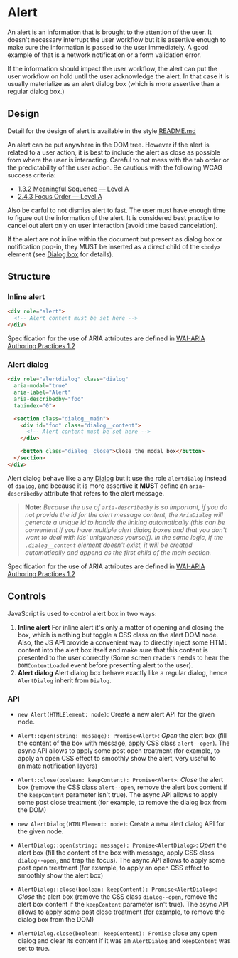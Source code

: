 # Alert

An alert is an information that is brought to the attention of the user. It doesn't necessary interrupt the user workflow but it is assertive enough to make sure the information is passed to the user immediately. A good example of that is a network notification or a form validation error.

If the information should impact the user workflow, the alert can put the user workflow on hold until the user acknowledge the alert. In that case it is usually materialize as an alert dialog box (which is more assertive than a regular dialog box.)

## Design

Detail for the design of alert is available in the style [README.md](../../styles/alert/README.md)

An alert can be put anywhere in the DOM tree. However if the alert is related to a user action, it is best to include the alert as close as possible from where the user is interacting. Careful to not mess with the tab order or the predictability of the user action. Be cautious with the following WCAG success criteria:

- [1.3.2 Meaningful Sequence — Level A](https://www.w3.org/WAI/WCAG21/Understanding/meaningful-sequence.html)
- [2.4.3 Focus Order — Level A](https://www.w3.org/WAI/WCAG21/Understanding/focus-order.html)

Also be carful to not dismiss alert to fast. The user must have enough time to figure out the information of the alert. It is considered best practice to cancel out alert only on user interaction (avoid time based cancelation).

If the alert are not inline within the document but present as dialog box or notification pop-in, they MUST be inserted as a direct child of the `<body>` element (see [Dialog box](../dialog/README.md) for details).

## Structure

### Inline alert

```html
<div role="alert">
  <!-- Alert content must be set here -->
</div>
```

Specification for the use of ARIA attributes are defined in [WAI-ARIA Authoring Practices 1.2](https://w3c.github.io/aria-practices/#alert)

### Alert dialog

```html
<div role="alertdialog" class="dialog"
  aria-modal="true"
  aria-label="Alert"
  aria-describedby="foo"
  tabindex="0">

  <section class="dialog__main">
    <div id="foo" class="dialog__content">
      <!-- Alert content must be set here -->
    </div>

    <button class="dialog__close">Close the modal box</button>
  </section>
</div>
```

Alert dialog behave like a any [Dialog](../dialog/README.md) but it use the role `alertdialog` instead of `dialog`, and because it is more assertive it **MUST** define an `aria-describedby` attribute that refers to the alert message.

> **Note:** _Because the use of `aria-describedby` is so important, if you do not provide the id for the alert message content, the `AriaDialog` will generate a unique Id to handle the linking automatically (this can be convenient if you have multiple alert dialog boxes and that you don't want to deal with ids' uniqueness yourself). In the same logic, if the `.dialog__content` element doesn't exist, it will be created automatically and append as the first child of the main section._

Specification for the use of ARIA attributes are defined in [WAI-ARIA Authoring Practices 1.2](https://w3c.github.io/aria-practices/#alertdialog)

## Controls

JavaScript is used to control alert box in two ways:

 1. **Inline alert**
    For inline alert it's only a matter of opening and closing the box, which is nothing but toggle a CSS class on the alert DOM node. Also, the JS API provide a convenient way to directly inject some HTML content into the alert box itself and make sure that this content is presented to the user correctly (Some screen readers needs to hear the `DOMContentLoaded` event before presenting alert to the user).
 2. **Alert dialog**
    Alert dialog box behave exactly like a regular dialog, hence `AlertDialog` inherit from `Dialog`.

### API

 - `new Alert(HTMLElement: node)`: Create a new alert API for the given node.
 - `Alert::open(string: message): Promise<Alert>`: _Open_ the alert box (fill the content of the box with message, apply CSS class `alert--open`). The async API allows to apply some post open treatment (for example, to apply an open CSS effect to smoothly show the alert, very useful to animate notification layers)
 - `Alert::close(boolean: keepContent): Promise<Alert>`: _Close_ the alert box (remove the CSS class `alert--open`, remove the alert box content if the `keepContent` parameter isn't true). The async API allows to apply some post close treatment (for example, to remove the dialog box from the DOM)

 - `new AlertDialog(HTMLElement: node)`: Create a new alert dialog API for the given node.
 - `AlertDialog::open(string: message): Promise<AlertDialog>`: _Open_ the alert box (fill the content of the box with message, apply CSS class `dialog--open`, and trap the focus). The async API allows to apply some post open treatment (for example, to apply an open CSS effect to smoothly show the alert box)
 - `AlertDialog::close(boolean: keepContent): Promise<AlertDialog>`: _Close_ the alert box (remove the CSS class `dialog--open`, remove the alert box content if the `keepContent` parameter isn't true). The async API allows to apply some post close treatment (for example, to remove the dialog box from the DOM)
 - `AlertDialog.close(boolean: keepContent): Promise` close any open dialog and clear its content if it was an `AlertDialog` and `keepContent` was set to true.
